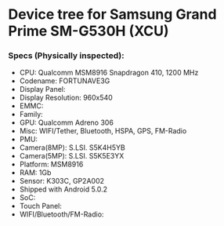 # Device tree for Samsung Grand Prime SM-G530H (XCU)

### Specs (Physically inspected):
  - CPU: Qualcomm MSM8916 Snapdragon 410, 1200 MHz
  - Codename: FORTUNAVE3G
  - Display Panel:
  - Display Resolution: 960x540
  - EMMC:
  - Family:
  - GPU: Qualcomm Adreno 306
  - Misc: WIFI/Tether, Bluetooth, HSPA, GPS, FM-Radio
  - PMU:
  - Camera(8MP): S.LSI. S5K4H5YB
  - Camera(5MP): S.LSI. S5K5E3YX
  - Platform: MSM8916
  - RAM: 1Gb
  - Sensor: K303C, GP2A002
  - Shipped with Android 5.0.2
  - SoC:
  - Touch Panel:
  - WIFI/Bluetooth/FM-Radio:
